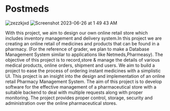 # Postmeds
![zezzkjxd](https://github.com/Dhruv3sood/Postmeds/assets/93520380/a34b34bb-a76d-4bf3-855f-3e97c253b5f8)
![Screenshot 2023-06-26 at 1 49 43 AM](https://github.com/Dhruv3sood/Postmeds/assets/93520380/e286618f-fd49-4d6f-9b4a-4603257a0d50)

With this project, we aim to design our own online retail store
which includes inventory management and delivery system.In this
project we are creating an online retail of medicines and
products that can be found in a pharmacy. (For the reference of
grader, we plan to make a Database Management System similar to
applications like Netmeds,Pharmeasy).
The objective of this project is to record,store & manage the
details of various medical products, online orders, shipment and
users. We aim to build a project to ease the process of ordering
instant medicines with a simplistic UI.
This project is an insight into the design and implementation of
an online retail Pharmacy Management System.
The aim of this project is to develop software for the effective
management of a pharmaceutical store with a suitable backend to
deal with multiple requests along with proper monitoring.
The project provides proper control, storage, security and
administration over the online pharmaceutical stores.
